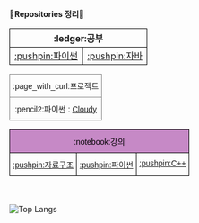 <!---
vss121/vss121 is a ✨ special ✨ repository because its `README.md` (this file) appears on your GitHub profile.
You can click the Preview link to take a look at your changes.
--->

**:star2:Repositories 정리:star2:**

<table style="border-collapse:collapse;border-spacing:0" class="tg"><thead><tr><th style="border-color:black;border-style:solid;border-width:1px;font-family:"Times New Roman", Times, serif !important;font-size:14px;font-weight:bold;overflow:hidden;padding:10px 5px;text-align:center;vertical-align:top;word-break:normal" colspan="2">:ledger:공부  </th></tr></thead><tbody><tr><td style="border-color:black;border-style:solid;border-width:1px;font-family:"Times New Roman", Times, serif !important;font-size:14px;overflow:hidden;padding:10px 5px;text-align:center;vertical-align:top;word-break:normal"><a href="https://github.com/vss121/PYTHON" target="_blank" rel="noopener noreferrer">:pushpin:파이썬</a></td><td style="border-color:black;border-style:solid;border-width:1px;font-family:"Times New Roman", Times, serif !important;font-size:14px;overflow:hidden;padding:10px 5px;text-align:center;vertical-align:top;word-break:normal"><a href="https://github.com/vss121/JAVA" target="_blank" rel="noopener noreferrer">:pushpin:자바</a></td></tr></tbody></table>


<table style="border-collapse:collapse;border-spacing:0" class="tg"><thead><tr><th style="border-color:inherit;border-style:solid;border-width:1px;font-family:Arial, sans-serif;font-size:14px;font-weight:normal;overflow:hidden;padding:10px 5px;text-align:center;vertical-align:top;word-break:normal" colspan="2">:page_with_curl:프로젝트</th></tr></thead><tbody><tr><td style="border-color:inherit;border-style:solid;border-width:1px;font-family:Arial, sans-serif;font-size:14px;overflow:hidden;padding:10px 5px;text-align:center;vertical-align:top;word-break:normal" colspan="2">:pencil2:파이썬 : <a href="https://github.com/vss121/cloudy" target="_blank" rel="noopener noreferrer">Cloudy</a></td></tr></tbody></table>


<table style="border-collapse:collapse;border-spacing:0" class="tg"><thead><tr><th style="background-color:#c689c6;border-color:black;border-style:solid;border-width:1px;color:#000000;font-family:Arial, Helvetica, sans-serif !important;font-size:14px;font-weight:normal;overflow:hidden;padding:10px 5px;text-align:center;vertical-align:top;word-break:normal" colspan="3">:notebook:강의</th></tr></thead><tbody><tr><td style="border-color:black;border-style:solid;border-width:1px;font-family:Arial, Helvetica, sans-serif !important;font-size:14px;overflow:hidden;padding:10px 5px;text-align:center;vertical-align:top;word-break:normal"><a href="https://github.com/vss121/lecture-DataStructure" target="_blank" rel="noopener noreferrer">:pushpin:자료구조</a></td><td style="border-color:black;border-style:solid;border-width:1px;font-family:Arial, Helvetica, sans-serif !important;font-size:14px;overflow:hidden;padding:10px 5px;text-align:center;vertical-align:top;word-break:normal"><a href="https://github.com/vss121/lecture-Python" target="_blank" rel="noopener noreferrer">:pushpin:파이썬</a></td><td style="border-color:black;border-style:solid;border-width:1px;font-family:Arial, Helvetica, sans-serif !important;font-size:14px;overflow:hidden;padding:10px 5px;text-align:center;vertical-align:top;word-break:normal"><a href="https://github.com/vss121/lecture-Cpp" target="_blank" rel="noopener noreferrer">:pushpin:C++</a></td></tr></tbody></table>

<br><br>
![Top Langs](https://github-readme-stats.vercel.app/api/top-langs/?username=vss121)

